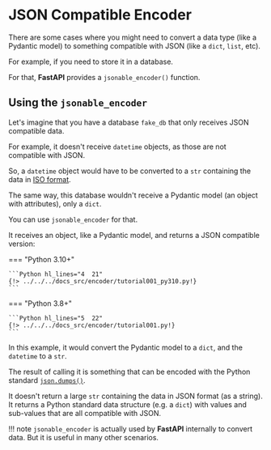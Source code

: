 # JSON Compatible Encoder

There are some cases where you might need to convert a data type (like a Pydantic model) to something compatible with JSON (like a `dict`, `list`, etc).

For example, if you need to store it in a database.

For that, **FastAPI** provides a `jsonable_encoder()` function.

## Using the `jsonable_encoder`

Let's imagine that you have a database `fake_db` that only receives JSON compatible data.

For example, it doesn't receive `datetime` objects, as those are not compatible with JSON.

So, a `datetime` object would have to be converted to a `str` containing the data in <a href="https://en.wikipedia.org/wiki/ISO_8601" class="external-link" target="_blank">ISO format</a>.

The same way, this database wouldn't receive a Pydantic model (an object with attributes), only a `dict`.

You can use `jsonable_encoder` for that.

It receives an object, like a Pydantic model, and returns a JSON compatible version:

=== "Python 3.10+"

    ```Python hl_lines="4  21"
    {!> ../../../docs_src/encoder/tutorial001_py310.py!}
    ```

=== "Python 3.8+"

    ```Python hl_lines="5  22"
    {!> ../../../docs_src/encoder/tutorial001.py!}
    ```

In this example, it would convert the Pydantic model to a `dict`, and the `datetime` to a `str`.

The result of calling it is something that can be encoded with the Python standard <a href="https://docs.python.org/3/library/json.html#json.dumps" class="external-link" target="_blank">`json.dumps()`</a>.

It doesn't return a large `str` containing the data in JSON format (as a string). It returns a Python standard data structure (e.g. a `dict`) with values and sub-values that are all compatible with JSON.

!!! note
    `jsonable_encoder` is actually used by **FastAPI** internally to convert data. But it is useful in many other scenarios.
